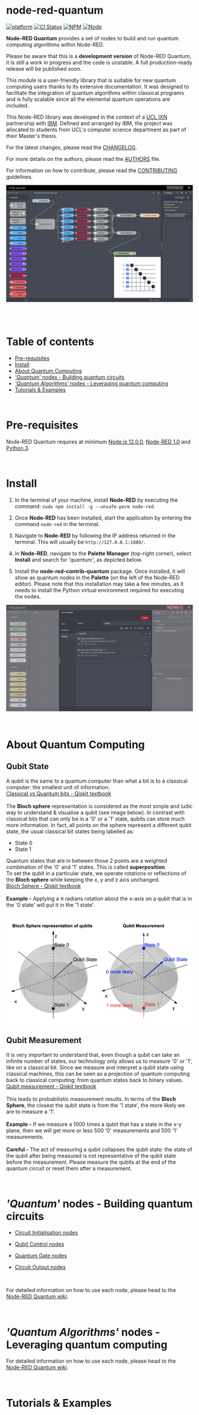 # node-red-quantum <!-- omit in toc -->

[![platform](https://img.shields.io/badge/platform-Node--RED-red)](https://nodered.org)
[![CI Status](https://img.shields.io/github/workflow/status/louislefevre/node-red-contrib-quantum/Node.js%20CI)](https://github.com/louislefevre/node-red-contrib-quantum/actions/workflows/node.js.yml)
[![NPM](https://img.shields.io/npm/v/node-red-contrib-quantum)](https://www.npmjs.com/package/node-red-contrib-quantum)
[![Node](https://img.shields.io/node/v/node-red-contrib-quantum)](https://nodejs.org/en/)


**Node-RED Quantum** provides a set of nodes to build and run quantum computing algorithms within Node-RED.

Please be aware that this is a  **development version** of Node-RED Quantum, it is still a work in progress and the code is unstable. A full production-ready release will be published soon.

This module is a user-friendly library that is suitable for new quantum computing users thanks to its extensive documentation. It was designed to facilitate the integration of quantum algorithms within classical programs and is fully scalable since all the elemental quantum operations are included. 

This Node-RED library was developed in the context of a [UCL IXN](https://www.ucl.ac.uk/computer-science/collaborate/ucl-industry-exchange-network-ucl-ixn) partnership with [IBM](https://www.ibm.com/uk-en). Defined and arranged by IBM, the project was allocated to students from UCL's computer science department as part of their Master's thesis. 

For the latest changes, please read the [CHANGELOG](CHANGELOG.md).

For more details on the authors, please read the [AUTHORS](AUTHORS) file.

For information on how to contribute, please read the [CONTRIBUTING](CONTRIBUTING.md) guidelines.


![Quantum Circuit example](./resources/quantum-circuit-examples/quantum-random-number.png)

<br /><br />

# Table of contents <!-- omit in toc -->
- [Pre-requisites](#pre-requisites)
- [Install](#install)
- [About Quantum Computing](#about-quantum-computing)
- [*'Quantum'* nodes - Building quantum circuits](#quantum-nodes---building-quantum-circuits)
- [*'Quantum Algorithms'* nodes - Leveraging quantum computing](#quantum-algorithms-nodes---leveraging-quantum-computing)
- [Tutorials & Examples](#tutorials--examples)

<br />

# Pre-requisites
Node-RED Quantum requires at minimum [Node.js 12.0.0](https://nodejs.org/en/), [Node-RED 1.0](https://nodered.org) and [Python 3](https://www.python.org/).

<br />

# Install

1. In the terminal of your machine, install **Node-RED** by executing the command:
`sudo npm install -g --unsafe-perm node-red`.

2. Once **Node-RED** has been installed, start the application by entering the command `node-red` in the terminal.
   
3. Navigate to **Node-RED** by following the IP address returned in the terminal. This will usually be `http://127.0.0.1:1880/`.
   
4. In **Node-RED**, navigate to the **Palette Manager** (top-right corner), select **Install** and search for *'quantum'*, as depicted below.
   
5. Install the **node-red-contrib-quantum** package. Once installed, it will show as quantum nodes in the **Palette** (on the left of the Node-RED editor). Please note that this installation may take a few minutes, as it needs to install the Python virtual environment required for executing the nodes.

![Node-RED palette manager](./resources/installation-guide/palette-manager.png)

<br />

# About Quantum Computing

## Qubit State <!-- omit in toc -->

A qubit is the same to a quantum computer than what a bit is to a classical computer: the smallest unit of information.<br />
<a href="https://qiskit.org/textbook/ch-states/representing-qubit-states.html#statevectors"> Classical vs Quantum bits - Qiskit textbook</a>
<br /><br />
The <b>Bloch sphere</b> representation is considered as the most simple and ludic way to understand & visualise a qubit (see image below).
In contrast with classical bits that can only be in a '0' or a '1' state, qubits can store much more information.
In fact, all points on the sphere represent a different qubit state, the usual classical bit states being labelled as:
<ul>
<li>State 0</li>
<li>State 1</li>
</ul>
Quantum states that are in between those 2 points are a weighted combination of the '0' and '1' states. This is called <b>superposition</b>. <br/>
To set the qubit in a particular state, we operate rotations or reflections of the <b>Bloch sphere</b> while keeping the x, y and z axis unchanged.<br />
<a href="https://qiskit.org/textbook/ch-states/representing-qubit-states.html#bloch-sphere-2">Bloch Sphere - Qiskit textbook</a>
<br /><br />
<b>Example -</b> Applying a &#960; radians rotation about the x-axis on a qubit that is in the '0 state' will put it in the '1 state'. 
<br/><br/>

<img  src="./resources/quantum-computing/bloch-sphere-horizontal.png" width="750px"/><br />

## Qubit Measurement <!-- omit in toc -->

It is very important to understand that, even though a qubit can take an infinite number of states, our technology only allows us to measure '0' or '1', like on a classical bit. Since we measure and interpret a qubit state using classical machines, this can be seen as a projection of quantum computing back to classical computing: from quantum states back to binary values. <br />
<a href="https://qiskit.org/textbook/ch-states/representing-qubit-states.html#rules-measurement">Qubit measurement - Qiskit textbook</a>
<br /><br />
This leads to probabilistic measurement results.
In terms of the <b>Bloch Sphere</b>, the closest the qubit state is from the '1 state', the more likely we are to measure a '1'. 
<br/><br/>
<b>Example -</b> If we measure a 1000 times a qubit that has a state in the x-y plane, then we will get more or less 500 '0' measurements and 500 '1' measurements. 
<br/><br/>
<b>Careful -</b> The act of measuring a qubit collapses the qubit state: the state of the qubit after being measured 
is not representative of the qubit state before the measurement. Please measure the qubits at the end of the quantum circuit or reset them after a measurement.

<br />

# *'Quantum'* nodes - Building quantum circuits


* [Circuit Initialisation nodes](https://github.com/louislefevre/node-red-contrib-quantum/wiki/Circuit-Initialisation-Nodes)

* [Qubit Control nodes](https://github.com/louislefevre/node-red-contrib-quantum/wiki/Qubit-Control-Nodes)

* [Quantum Gate nodes](https://github.com/louislefevre/node-red-contrib-quantum/wiki/Quantum-Gate-Nodes)

* [Circuit Output nodes](https://github.com/louislefevre/node-red-contrib-quantum/wiki/Circuit-Output-Nodes)

<br/>

For detailed information on how to use each node, please head to the [Node-RED Quantum wiki](https://github.com/louislefevre/node-red-contrib-quantum/wiki).

<br />

# *'Quantum Algorithms'* nodes - Leveraging quantum computing

For detailed information on how to use each node, please head to the [Node-RED Quantum wiki](https://github.com/louislefevre/node-red-contrib-quantum/wiki).

<br />

# Tutorials & Examples

<br />

